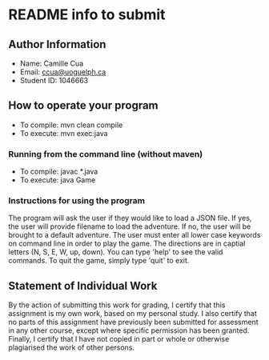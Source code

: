 # README info to submit

## Author Information

* Name: Camille Cua
* Email: ccua@uoguelph.ca
* Student ID: 1046663

## How to operate your program
* To compile: mvn clean compile
* To execute: mvn exec:java

### Running from the command line (without maven)
* To compile: javac *.java
* To execute: java Game 

### Instructions for using the program
The program will ask the user if they would like to load a JSON file. 
If yes, the user will provide filename to load the adventure. 
If no, the user will be brought to a default adventure. 
The user must enter all lower case keywords on command line in order to play the game. The directions
are in captial letters (N, S, E, W, up, down). 
You can type 'help' to see the valid commands. 
To quit the game, simply type 'quit' to exit. 

## Statement of Individual Work

By the action of submitting this work for grading, I certify that this assignment is my own work, based on my personal study.  I also certify that no parts of this assignment have previously been submitted for assessment in any other course, except where specific permission has been granted.  Finally, I certify that I have not copied in part or whole  or otherwise plagiarised the work of other persons.

